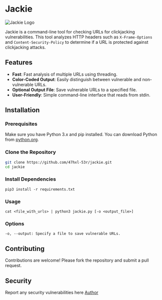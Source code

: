 # Jackie

![Jackie Logo](https://m.media-amazon.com/images/S/pv-target-images/458476d4ac3bc4000b481f5c40267f935075a08289786544f4018ae417f2e446._SX1080_FMjpg_.jpg) 


Jackie is a command-line tool for checking URLs for clickjacking vulnerabilities. This tool analyzes HTTP headers such as `X-Frame-Options` and `Content-Security-Policy` to determine if a URL is protected against clickjacking attacks.

## Features

- **Fast**: Fast analysis of multiple URLs using threading.
- **Color-Coded Output**: Easily distinguish between vulnerable and non-vulnerable URLs.
- **Optional Output File**: Save vulnerable URLs to a specified file.
- **User-Friendly**: Simple command-line interface that reads from stdin.

## Installation

### Prerequisites

Make sure you have Python 3.x and pip installed. You can download Python from [python.org](https://www.python.org/downloads/).

### Clone the Repository

```bash
git clone https://github.com/47hxl-53r/jackie.git
cd jackie
```

### Install Dependencies

```pip3 install -r requirements.txt```

### Usage 

```cat <file_with_urls> | python3 jackie.py [-o <output_file>]```

### Options

```-o, --output: Specify a file to save vulnerable URLs.```

## Contributing

Contributions are welcome! Please fork the repository and submit a pull request.

## Security

Report any security vulnerabilities here [Author](https://t.me/p4in000)
